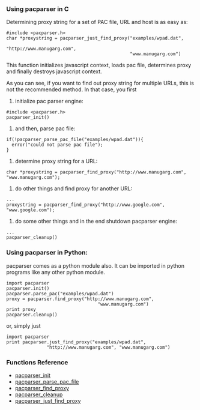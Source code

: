 ### Using pacparser in C ###

Determining proxy string for a set of PAC file, URL and host is as easy as:

```
#include <pacparser.h>
char *proxystring = pacparser_just_find_proxy("examples/wpad.dat",
                                              "http://www.manugarg.com",
                                              "www.manugarg.com")
```

This function initializes javascript context, loads pac file, determines proxy and finally destroys javascript context.

As you can see, if you want to find out proxy string for multiple URLs, this is not the recommended method. In that case, you first

  1. initialize pac parser engine:
```
#include <pacparser.h>
pacparser_init()
```
  1. and then, parse pac file:
```
if(!pacparser_parse_pac_file("examples/wpad.dat")){
  error("could not parse pac file");
}
```
  1. determine proxy string for a URL:
```
char *proxystring = pacparser_find_proxy("http://www.manugarg.com", "www.manugarg.com");
```
  1. do other things and find proxy for another URL:
```
...
proxystring = pacparser_find_proxy("http://www.google.com", "www.google.com");
```
  1. do some other things and in the end shutdown pacparser engine:
```
...
pacparser_cleanup()
```

### Using pacparser in Python: ###
pacparser comes as a python module also. It can be imported in python programs like any other python module.
```
import pacparser
pacparser.init()
pacparser.parse_pac("examples/wpad.dat")
proxy = pacparser.find_proxy("http://www.manugarg.com",
                                  "www.manugarg.com")
print proxy
pacparser.cleanup()
```

or, simply just
```
import pacparser
print pacparser.just_find_proxy("examples/wpad.dat",
               "http://www.manugarg.com", "www.manugarg.com")
```

### Functions Reference ###
  * [pacparser\_init](http://pacparser.googlecode.com/hg/docs/html/pacparser_init.3.html)
  * [pacparser\_parse\_pac\_file](http://pacparser.googlecode.com/hg/docs/html/pacparser_parse_pac_file.3.html)
  * [pacparser\_find\_proxy](http://pacparser.googlecode.com/hg/docs/html/pacparser_find_proxy.3.html)
  * [pacparser\_cleanup](http://pacparser.googlecode.com/hg/docs/html/pacparser_cleanup.3.html)
  * [pacparser\_just\_find\_proxy](http://pacparser.googlecode.com/hg/docs/html/pacparser_just_find_proxy.3.html)